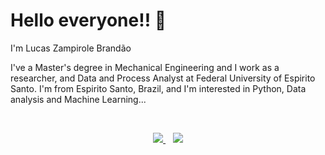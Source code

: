 # Hello everyone!! 🤖
I'm Lucas Zampirole Brandão

I've a Master's degree in Mechanical Engineering and I work as a researcher, and Data and Process Analyst at Federal University of Espirito Santo. I'm from Espirito Santo, Brazil, and I'm interested in Python, Data analysis and Machine Learning...

<br>

<p align="center">
  <a href="mailto:lzbrandao@hotmail.com">
    <img src="https://img.shields.io/static/v1?label=<Email>&message=<Outlook>&color=<BLUE>"/>
  </a>&nbsp;&nbsp;
  <a href="www.linkedin.com/in/lucas-zampirole-brandao">
    <img src="https://img.shields.io/badge/linkedin-%230077B5.svg?&style=for-the-badge&logo=linkedin&logoColor=white"/>
  </a>
</p>

<br>
<!---
LucasZBrandao/LucasZBrandao is a ✨ special ✨ repository because its `README.md` (this file) appears on your GitHub profile.
You can click the Preview link to take a look at your changes.
--->
